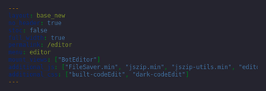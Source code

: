 ```yaml
---
layout: base_new
no_header: true
stoc: false
full_width: true
permalink: /editor
menu: editor
mount_views: ["BotEditor"]
additional_js: ["FileSaver.min", "jszip.min", "jszip-utils.min", "editorBuild/code_edit/built-codeEdit.min"]
additional_css: ["built-codeEdit", "dark-codeEdit"]
---
```


<div id="bot-editor-container">
</div>

<style>
	html {
		height: 100%;
		background-image: none;
		background-color: #25242f;
	}
	.body {
		height: 100%;
	}
	body {
		height: calc(100% - 71px);
	}
	::-webkit-scrollbar {
		width: 8px;
		background-color: #25242f; 
	}
	::-webkit-scrollbar-thumb {
		background-color: #26343F; 
		border-radius: 3px;
		width: 100%;
		border: 0.5px solid #30414f;
	}
</style>
